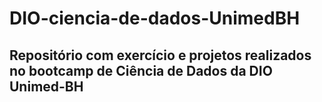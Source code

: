 # DIO-ciencia-de-dados-UnimedBH
## Repositório com exercício e projetos realizados no bootcamp de Ciência de Dados da DIO Unimed-BH
